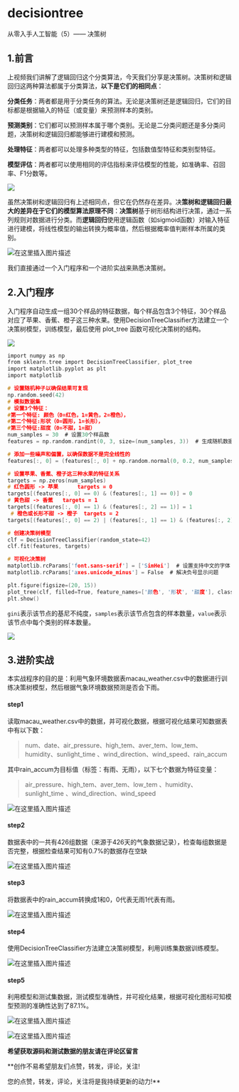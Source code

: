 # decisiontree
从零入手人工智能（5）—— 决策树
## 1.前言

上视频我们讲解了逻辑回归这个分类算法，今天我们分享是决策树。决策树和逻辑回归这两种算法都属于分类算法，**以下是它们的相同点**：

**分类任务**：两者都是用于分类任务的算法。无论是决策树还是逻辑回归，它们的目标都是根据输入的特征（或变量）来预测样本的类别。

**预测类别**：它们都可以预测样本属于哪个类别。无论是二分类问题还是多分类问题，决策树和逻辑回归都能够进行建模和预测。

**处理特征**：两者都可以处理多种类型的特征，包括数值型特征和类别型特征。

**模型评估**：两者都可以使用相同的评估指标来评估模型的性能，如准确率、召回率、F1分数等。


![](file://C:\Users\Administrator\AppData\Roaming\marktext\images\2024-07-21-22-09-57-image.png)


虽然决策树和逻辑回归有上述相同点，但它在仍然存在差异。决**策树和逻辑回归最大的差异在于它们的模型算法原理不同**：**决策树**基于树形结构进行决策，通过一系列规则对数据进行分类。而**逻辑回归**使用逻辑函数（如sigmoid函数）对输入特征进行建模，将线性模型的输出转换为概率值，然后根据概率值判断样本所属的类别。

![在这里插入图片描述](https://img-blog.csdnimg.cn/direct/10948b6b2d7d42f596d59f7b8af399a6.png)


我们直接通过一个入门程序和一个进阶实战来熟悉决策树。

## 2.入门程序

入门程序自动生成一组30个样品的特征数据，每个样品包含3个特征，30个样品对应了苹果、香蕉、橙子这三种水果。使用DecisionTreeClassifier方法建立一个决策树模型，训练模型，最后使用 plot_tree 函数可视化决策树的结构。


![](file://C:\Users\Administrator\AppData\Roaming\marktext\images\2024-07-21-21-32-49-image.png)



```c
import numpy as np  
from sklearn.tree import DecisionTreeClassifier, plot_tree  
import matplotlib.pyplot as plt  
import matplotlib  

# 设置随机种子以确保结果可复现  
np.random.seed(42)   
# 模拟数据集  
# 设置3个特征：
#第一个特征: 颜色（0=红色，1=黄色，2=橙色），
#第二个特征:形状（0=圆形，1=长形），
#第三个特征:甜度（0=不甜，1=甜）  
num_samples = 30  # 设置30个样品数
features = np.random.randint(0, 3, size=(num_samples, 3))  # 生成随机数据， 数据范围0~3，数据格式为 [30，3 ]

# 添加一些噪声和偏置，以确保数据不是完全线性的  
features[:, 0] = (features[:, 0] + np.random.normal(0, 0.2, num_samples)).round()  

# 设置苹果、香蕉、橙子这三种水果的特征关系  
targets = np.zeros(num_samples) 
# 红色圆形 -> 苹果      targets = 0 
targets[(features[:, 0] == 0) & (features[:, 1] == 0)] = 0 
# 黄色甜 -> 香蕉   targets = 1 
targets[(features[:, 0] == 1) & (features[:, 2] == 1)] = 1 
 # 橙色或长形不甜 -> 橙子  targets = 2
targets[(features[:, 0] == 2) | (features[:, 1] == 1) & (features[:, 2] == 0)] = 2   
```

```c
# 创建决策树模型  
clf = DecisionTreeClassifier(random_state=42)  
clf.fit(features, targets)  

# 可视化决策树  
matplotlib.rcParams['font.sans-serif'] = ['SimHei']  # 设置支持中文的字体（根据你的系统可能需要更改）  
matplotlib.rcParams['axes.unicode_minus'] = False  # 解决负号显示问题  

plt.figure(figsize=(20, 15))  
plot_tree(clf, filled=True, feature_names=['颜色', '形状', '甜度'], class_names=['苹果', '香蕉', '橙子'])  
plt.show()
```

`gini`表示该节点的基尼不纯度，`samples`表示该节点包含的样本数量，`value`表示该节点中每个类别的样本数量。

![](file://C:\Users\Administrator\AppData\Roaming\marktext\images\2024-07-21-21-21-56-image.png)


## 3.进阶实战

本实战程序的目的是：利用气象环境数据表macau_weather.csv中的数据进行训练决策树模型，然后根据气象环境数据预测是否会下雨。
#### step1
读取macau_weather.csv中的数据，并可视化数据，根据可视化结果可知数据表中有以下数：

> num、date、air_pressure、high_tem、aver_tem、low_tem、	humidity、sunlight_time	、wind_direction、wind_speed、rain_accum

其中rain_accum为目标值（标签：有雨、无雨），以下七个数据为特征变量：

> air_pressure、high_tem、aver_tem、low_tem	、humidity、sunlight_time	、wind_direction、wind_speed


![在这里插入图片描述](https://img-blog.csdnimg.cn/direct/3337e1bd1bef464e9a9bba1bde5405d3.png)


#### step2
数据表中的一共有426组数据（来源于426天的气象数据记录），检查每组数据是否完整，根据检查结果可知有0.7%的数据存在空缺

![在这里插入图片描述](https://img-blog.csdnimg.cn/direct/9afd387e64674df3a6860ab0c09c27ec.png)

#### step3
将数据表中的rain_accum转换成1和0，0代表无雨1代表有雨。

![在这里插入图片描述](https://img-blog.csdnimg.cn/direct/ac1b29e1342742eba1bdeee82f0fa999.png)

#### step4
使用DecisionTreeClassifier方法建立决策树模型，利用训练集数据训练模型。

![在这里插入图片描述](https://img-blog.csdnimg.cn/direct/ac1e0eaae3c947abb30ea2cc985a0557.png)

#### step5
利用模型和测试集数据，测试模型准确性，并可视化结果，根据可视化图标可知模型预测的准确性达到了87.1%。

![在这里插入图片描述](https://img-blog.csdnimg.cn/direct/438b2a73c6a246e5b90aa26b8b5675ca.png)

![在这里插入图片描述](https://img-blog.csdnimg.cn/direct/addf5635df59455d975e60b52e4db083.png)

**希望获取源码和测试数据的朋友请在评论区留言**

**创作不易希望朋友们点赞，转发，评论，关注!

您的点赞，转发，评论，关注将是我持续更新的动力!**
